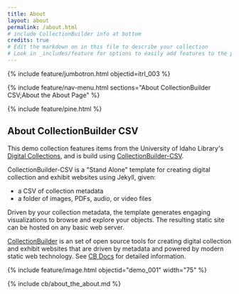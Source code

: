 ```yaml
---
title: About
layout: about
permalink: /about.html
# include CollectionBuilder info at bottom
credits: true
# Edit the markdown on in this file to describe your collection
# Look in _includes/feature for options to easily add features to the page
---
```


{% include feature/jumbotron.html objectid=itrl_003 %} 

{% include feature/nav-menu.html sections="About CollectionBuilder CSV;About the About Page" %}

{% include feature/pine.html %}


## About CollectionBuilder CSV

This demo collection features items from the University of Idaho Library's [Digital Collections](https://www.lib.uidaho.edu/digital/), and is build using [CollectionBuilder-CSV](https://github.com/CollectionBuilder/collectionbuilder-csv).

CollectionBuilder-CSV is a "Stand Alone" template for creating digital collection and exhibit websites using Jekyll, given:

- a CSV of collection metadata
- a folder of images, PDFs, audio, or video files

Driven by your collection metadata, the template generates engaging visualizations to browse and explore your objects.
The resulting static site can be hosted on any basic web server.

[CollectionBuilder](https://github.com/CollectionBuilder/) is an set of open source tools for creating digital collection and exhibit websites that are driven by metadata and powered by modern static web technology.
See [CB Docs](https://collectionbuilder.github.io/cb-docs/) for detailed information.

{% include feature/image.html objectid="demo_001" width="75" %} 

<!-- IMPORTANT!!! DELETE this comment and the include below when you are finished editing this page for your collection. The include below introduces about page features. They will show up on your collection's about page until you delete it.  -->
{% include cb/about_the_about.md %} 
